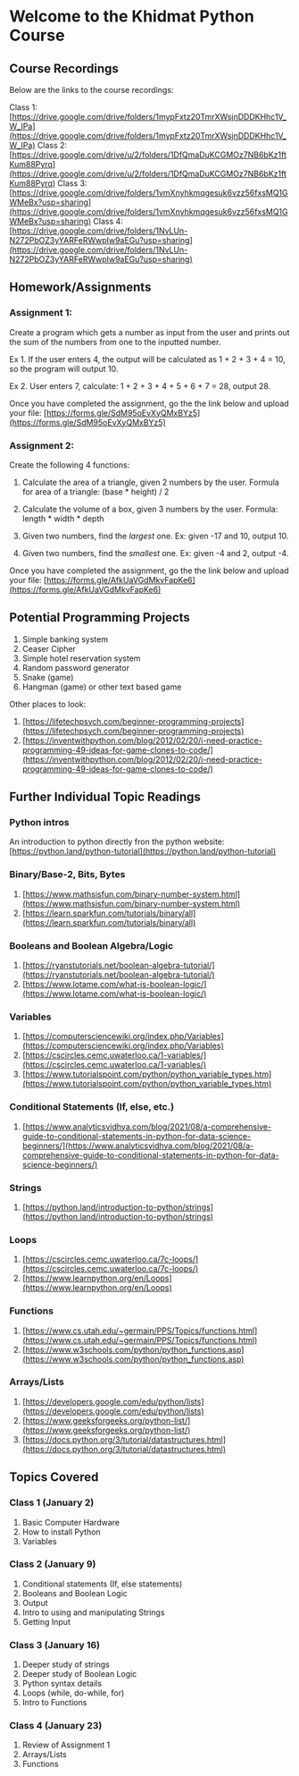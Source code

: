 # Welcome to the Khidmat Python Course

## Course Recordings

Below are the links to the course recordings: 

  Class 1: [https://drive.google.com/drive/folders/1mypFxtz20TmrXWsjnDDDKHhc1V_W_IPa](https://drive.google.com/drive/folders/1mypFxtz20TmrXWsjnDDDKHhc1V_W_IPa)
  Class 2: [https://drive.google.com/drive/u/2/folders/1DfQmaDuKCGMOz7NB6bKz1ftKum88Pyrq](https://drive.google.com/drive/u/2/folders/1DfQmaDuKCGMOz7NB6bKz1ftKum88Pyrq)
  Class 3: [https://drive.google.com/drive/folders/1vmXnyhkmqgesuk6vzz56fxsMQ1GWMeBx?usp=sharing](https://drive.google.com/drive/folders/1vmXnyhkmqgesuk6vzz56fxsMQ1GWMeBx?usp=sharing)
  Class 4: [https://drive.google.com/drive/folders/1NvLUn-N272PbOZ3yYARFeRWwpIw9aEGu?usp=sharing](https://drive.google.com/drive/folders/1NvLUn-N272PbOZ3yYARFeRWwpIw9aEGu?usp=sharing)

## Homework/Assignments
### Assignment 1:
Create a program which gets a number as input from the user and prints out the sum of the numbers from one to the inputted number.

  Ex 1. If the user enters 4, the output will be calculated as 1 + 2 + 3 + 4 = 10, so the program will output 10.

  Ex 2. User enters 7, calculate: 1 + 2 + 3 + 4 + 5 + 6 + 7 = 28, output 28.

Once you have completed the assignment, go the the link below and upload your file:
[https://forms.gle/SdM95oEvXyQMxBYz5](https://forms.gle/SdM95oEvXyQMxBYz5)

### Assignment 2:
Create the following 4 functions:

  1. Calculate the area of a triangle, given 2 numbers by the user. Formula for area of a triangle: (base * height) / 2

  2. Calculate the volume of a box, given 3 numbers by the user. Formula: length * width * depth

  3. Given two numbers, find the *largest* one. Ex: given -17 and 10, output 10.
  
  4. Given two numbers, find the *smallest* one. Ex: given -4 and 2, output -4. 

Once you have completed the assignment, go the the link below and upload your file:
[https://forms.gle/AfkUaVGdMkvFapKe6](https://forms.gle/AfkUaVGdMkvFapKe6)

## Potential Programming Projects
  1. Simple banking system
  2. Ceaser Cipher
  3. Simple hotel reservation system
  4. Random password generator
  5. Snake (game)
  6. Hangman (game) or other text based game

Other places to look:
  1. [https://lifetechpsych.com/beginner-programming-projects](https://lifetechpsych.com/beginner-programming-projects)
  2. [https://inventwithpython.com/blog/2012/02/20/i-need-practice-programming-49-ideas-for-game-clones-to-code/](https://inventwithpython.com/blog/2012/02/20/i-need-practice-programming-49-ideas-for-game-clones-to-code/)

## Further Individual Topic Readings
### Python intros
An introduction to python directly fron the python website: [https://python.land/python-tutorial](https://python.land/python-tutorial)

### Binary/Base-2, Bits, Bytes
1. [https://www.mathsisfun.com/binary-number-system.html](https://www.mathsisfun.com/binary-number-system.html)
2. [https://learn.sparkfun.com/tutorials/binary/all](https://learn.sparkfun.com/tutorials/binary/all)

### Booleans and Boolean Algebra/Logic
1. [https://ryanstutorials.net/boolean-algebra-tutorial/](https://ryanstutorials.net/boolean-algebra-tutorial/)
2. [https://www.lotame.com/what-is-boolean-logic/](https://www.lotame.com/what-is-boolean-logic/)

### Variables
1. [https://computersciencewiki.org/index.php/Variables](https://computersciencewiki.org/index.php/Variables)
2. [https://cscircles.cemc.uwaterloo.ca/1-variables/](https://cscircles.cemc.uwaterloo.ca/1-variables/)
3. [https://www.tutorialspoint.com/python/python_variable_types.htm](https://www.tutorialspoint.com/python/python_variable_types.htm)

### Conditional Statements (If, else, etc.)
1. [https://www.analyticsvidhya.com/blog/2021/08/a-comprehensive-guide-to-conditional-statements-in-python-for-data-science-beginners/](https://www.analyticsvidhya.com/blog/2021/08/a-comprehensive-guide-to-conditional-statements-in-python-for-data-science-beginners/)

### Strings
1. [https://python.land/introduction-to-python/strings](https://python.land/introduction-to-python/strings)

### Loops
1. [https://cscircles.cemc.uwaterloo.ca/7c-loops/](https://cscircles.cemc.uwaterloo.ca/7c-loops/)
2. [https://www.learnpython.org/en/Loops](https://www.learnpython.org/en/Loops)

### Functions
1. [https://www.cs.utah.edu/~germain/PPS/Topics/functions.html](https://www.cs.utah.edu/~germain/PPS/Topics/functions.html)
2. [https://www.w3schools.com/python/python_functions.asp](https://www.w3schools.com/python/python_functions.asp)

### Arrays/Lists
1. [https://developers.google.com/edu/python/lists](https://developers.google.com/edu/python/lists)
2. [https://www.geeksforgeeks.org/python-list/](https://www.geeksforgeeks.org/python-list/)
3. [https://docs.python.org/3/tutorial/datastructures.html](https://docs.python.org/3/tutorial/datastructures.html)

## Topics Covered
### Class 1 (January 2)
1. Basic Computer Hardware
2. How to install Python
3. Variables

### Class 2 (January 9)
1. Conditional statements (If, else statements)
2. Booleans and Boolean Logic
3. Output
4. Intro to using and manipulating Strings
5. Getting Input

### Class 3 (January 16)
1. Deeper study of strings
2. Deeper study of Boolean Logic
3. Python syntax details
4. Loops (while, do-while, for)
5. Intro to Functions

### Class 4 (January 23)
1. Review of Assignment 1
2. Arrays/Lists
3. Functions
